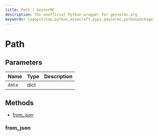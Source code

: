 ```yaml
---
title: Path | GeyserMC
description: The unofficial Python wrapper for geysermc.org
keywords: legopitstop,python,minecraft,pypi,geysermc,pythonpackage
---
```


# Path

## Parameters

| Name   | Type | Description |
| ------ | ---- | ----------- |
| `data` | dict |             |

## Methods

- [from_json](#from_json)

### from_json
